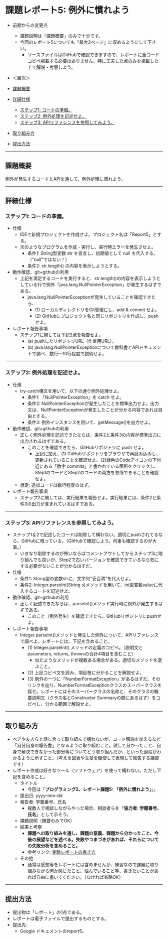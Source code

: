 # 課題レポート5: 例外に慣れよう

- 前期からの変更点
  - 課題説明は「課題概要」のみで十分です。
  - 今回のレポート5についても「最大3ページ」に収めるようにして下さい。
    - ソースファイルはGitHubで確認できますので、レポートに全コードコピペ掲載する必要はありません。特に工夫した点のみを掲載した上で解説・考察しよう。

- ＜目次＞
- <a href="#abst">課題概要</a>
- <a href="#details">詳細仕様</a>
  - <a href="#details_step1">ステップ1: コードの準備。</a>
  - <a href="#details_step2">ステップ2: 例外処理を記述せよ。</a>
  - <a href="#details_step3">ステップ3: APIリファレンスを参照してみよう。</a>
- <a href="#report">取り組み方</a>
- <a href="#submit">提出方法</a>

<hr>

## <a name="abst">課題概要</a>
例外が発生するコードとAPIを通して、例外処理に慣れよう。

<hr>

## <a name="details">詳細仕様</a>
### <a name="details_step1">ステップ1: コードの準備。</a>
- 仕様
  - IDEで新規プロジェクトを作成せよ。プロジェクト名は「Report5」とする。
  - 次のようなプログラムを作成・実行し、実行時エラーを発生させよ。
    - 条件1: String型変数 str を宣言し、初期値として null を代入する。（"null"ではない！）
    - 条件2: str.length() の内容を表示しようとする。
- 動作確認、git+githubの利用
  - 上記を満足するコードを実行すると、str.length()の内容を表示しようとしている行で例外「java.lang.NullPointerException」が発生するはずである。
    - java.lang.NullPointerExceptionが発生していることを確認できたら、
      - (1) ローカルディレクトリをGit管理にし、add & commit せよ。
      - (2) GitHubにプロジェクト名と同じリポジトリを作成し、pushせよ。
- レポート報告事項
  - ステップ1に関しては下記2点を報告せよ。
    - (a) pushしたリポジトリURL（作業用URL）。
    - (b) java.lang.NullPointerExceptionについて教科書とAPIドキュメントで調べ、数行〜10行程度で説明せよ。

<hr>

### <a name="details_step2">ステップ2: 例外処理を記述せよ。</a>
- 仕様
  - try-catch構文を用いて、以下の通り例外処理せよ。
    - 条件1: 「NullPointerException」を catch せよ。
    - 条件2: NullPointerExceptionが発生したことを標準出力せよ。出力文は、NullPointerExceptionが発生したことが分かる内容であれば自由とする。
    - 条件3: 例外インスタンスを用いて、getMessage()を出力せよ。
- 動作確認、git+githubの利用
  - 正しく例外処理を記述できたならば、条件2と条件3の内容が標準出力に出力されるはずである。
    - このことを確認できたら、GitHubリポジトリに push せよ。
      - 上記に加え、(1) GitHubリポジトリをブラウザで再読み込みし、更新されていることを確認せよ。(2)緑色のCodeアイコンの下付近にある「数字 commits」と書かれている箇所をクリックし、Step1のコードとStep2のコードの両方を参照できることを確認せよ。
  - 想定: 追加コードは数行程度のはず。
- レポート報告事項
  - ステップ2に関しては、実行結果を報告せよ。実行結果には、条件2と条件3の出力が含まれているはずである。

<hr>

### <a name="details_step3">ステップ3: APIリファレンスを参照してみよう。</a>
- ステップ1＆2で記述したコードは削除して構わない。適切にpushされてるなら、GitHubに残っている。（GitHubで確認しよう。何事も確認するのが大事。）
  - いきなり削除するのが怖いならばコメントアウトしてからステップ3に取り組んでも良いが、Step2で古いバージョンを確認できているなら気にする必要がないことが分かるはずだ。
- 仕様
  - 条件1: String型の変数strに、文字列"壱百満"を代入せよ。
  - 条件2: Integer.parseInt(String s)メソッドを用いて、int型変数valueに代入するコードを記述せよ。
- 動作確認、git+githubの利用
  - 正しく記述できたならば、parseInt()メソッド実行時に例外が発生するはずである。
    - このこと（例外発生）を確認できたら、GitHubリポジトリにpushせよ。
- レポート報告事項
  - Integer.parseInt()メソッドと発生した例外について、APIリファレンスで調べよ。レポートには、下記を含めること。
    - (1) Integer.parseInt() メソッドの定義のコピペ。（説明文とparameters, returns, throwsの合計4項目を含むこと）
      - 似たようなメソッドが複数ある場合がある。適切なメソッドを選ぶこと。
    - (2) 上記コピペ文を読み、項目毎に分かることを解説せよ。
    - (3) 例外の一つに「NumberFormatException」があるはずだ。そのリンクを辿り、NumberFormatExceptionクラスのスーパークラスを探せ。レポートにはそのスーパークラスの名称と、そのクラスの概要説明文（クラス名とConstructor Summaryの間にあるはず）をコピペし、分かる範囲で解説せよ。

<hr>

## <a name="report">取り組み方</a>
- ペアや友人らと話し合って取り組んで構わないが、コード解説を加えるなど「自分自身の報告書」となるように取り組むこと。試して分かったこと、自身で解決できなかった部分等についてどう取り組んだか、といった過程がわかるように示すこと。（考えを図表や文章を駆使して表現して報告する練習です）
- レポート作成は好きなツール（ソフトウェア）を使って構わない。ただし下記を含めること。
  - タイトル
    - 今回は「**プログラミング2、レポート課題5: 「例外に慣れよう」**」。
  - 提出日: yyyy-mm-dd
  - 報告者: 学籍番号、氏名
    - 複数人で相談しながらやった場合、相談者らを「**協力者: 学籍番号、氏名**」として示そう。
  - 課題説明（概要のみでOK）
  - 結果と考察
    - **課題への取り組みを通し、課題の意義、課題から分かったこと、今後の展望などを述べる。失敗やつまづきがあれば、それらについての失敗分析を含めること。**
    - 参考リンク: [実験レポートの書き方](http://www.report.gusoku.net/jikken/jikkenreport.html)
  - その他
    - 通常は感想等をレポートには含めませんが、練習なので課題に取り組みながら何か感じたこと、悩んでいること等、書きたいことがあれば自由に書いてください。（なければ省略OK）

<hr>

## <a name="submit">提出方法</a>
- 提出物は「レポート」の1点である。
- レポートは電子ファイルで提出するものとする。
- 提出先:
  - Google ドキュメントのreport5。

